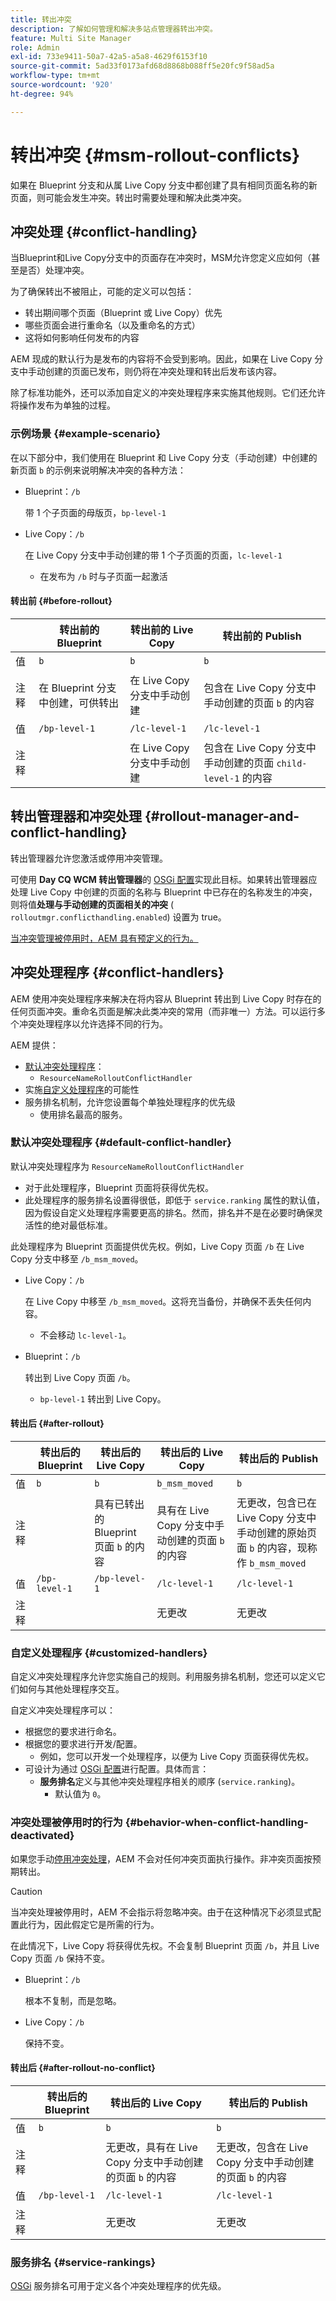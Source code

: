 ```yaml
---
title: 转出冲突
description: 了解如何管理和解决多站点管理器转出冲突。
feature: Multi Site Manager
role: Admin
exl-id: 733e9411-50a7-42a5-a5a8-4629f6153f10
source-git-commit: 5ad33f0173afd68d8868b088ff5e20fc9f58ad5a
workflow-type: tm+mt
source-wordcount: '920'
ht-degree: 94%

---
```


# 转出冲突 {#msm-rollout-conflicts}

如果在 Blueprint 分支和从属 Live Copy 分支中都创建了具有相同页面名称的新页面，则可能会发生冲突。转出时需要处理和解决此类冲突。

## 冲突处理 {#conflict-handling}

当Blueprint和Live Copy分支中的页面存在冲突时，MSM允许您定义应如何（甚至是否）处理冲突。

为了确保转出不被阻止，可能的定义可以包括：

* 转出期间哪个页面（Blueprint 或 Live Copy）优先
* 哪些页面会进行重命名（以及重命名的方式）
* 这将如何影响任何发布的内容

AEM 现成的默认行为是发布的内容将不会受到影响。因此，如果在 Live Copy 分支中手动创建的页面已发布，则仍将在冲突处理和转出后发布该内容。

除了标准功能外，还可以添加自定义的冲突处理程序来实施其他规则。它们还允许将操作发布为单独的过程。

### 示例场景 {#example-scenario}

在以下部分中，我们使用在 Blueprint 和 Live Copy 分支（手动创建）中创建的新页面 `b` 的示例来说明解决冲突的各种方法：

* Blueprint：`/b`

  带 1 个子页面的母版页，`bp-level-1`

* Live Copy：`/b`

  在 Live Copy 分支中手动创建的带 1 个子页面的页面，`lc-level-1`

   * 在发布为 `/b` 时与子页面一起激活

#### 转出前 {#before-rollout}

|  | 转出前的 Blueprint | 转出前的 Live Copy | 转出前的 Publish |
|---|---|---|---|
| 值 | `b` | `b` | `b` |
| 注释 | 在 Blueprint 分支中创建，可供转出 | 在 Live Copy 分支中手动创建 | 包含在 Live Copy 分支中手动创建的页面 `b` 的内容 |
| 值 | `/bp-level-1` | `/lc-level-1` | `/lc-level-1` |
| 注释 |  | 在 Live Copy 分支中手动创建 | 包含在 Live Copy 分支中手动创建的页面 `child-level-1` 的内容 |

## 转出管理器和冲突处理 {#rollout-manager-and-conflict-handling}

转出管理器允许您激活或停用冲突管理。

可使用 **Day CQ WCM 转出管理器**&#x200B;的 [OSGi 配置](/help/implementing/deploying/configuring-osgi.md)实现此目标。如果转出管理器应处理 Live Copy 中创建的页面的名称与 Blueprint 中已存在的名称发生的冲突，则将值&#x200B;**处理与手动创建的页面相关的冲突** ( `rolloutmgr.conflicthandling.enabled`) 设置为 true。

[当冲突管理被停用时，AEM 具有预定义的行为。](#behavior-when-conflict-handling-deactivated)

## 冲突处理程序 {#conflict-handlers}

AEM 使用冲突处理程序来解决在将内容从 Blueprint 转出到 Live Copy 时存在的任何页面冲突。重命名页面是解决此类冲突的常用（而非唯一）方法。可以运行多个冲突处理程序以允许选择不同的行为。

AEM 提供：

* [默认冲突处理程序](#default-conflict-handler)：
   * `ResourceNameRolloutConflictHandler`
* 实施[自定义处理程序](#customized-handlers)的可能性
* 服务排名机制，允许您设置每个单独处理程序的优先级
   * 使用排名最高的服务。

### 默认冲突处理程序 {#default-conflict-handler}

默认冲突处理程序为 `ResourceNameRolloutConflictHandler`

* 对于此处理程序，Blueprint 页面将获得优先权。
* 此处理程序的服务排名设置得很低，即低于 `service.ranking` 属性的默认值，因为假设自定义处理程序需要更高的排名。然而，排名并不是在必要时确保灵活性的绝对最低标准。

此处理程序为 Blueprint 页面提供优先权。例如，Live Copy 页面 `/b` 在 Live Copy 分支中移至 `/b_msm_moved`。

* Live Copy：`/b`

  在 Live Copy 中移至 `/b_msm_moved`。这将充当备份，并确保不丢失任何内容。

   * 不会移动 `lc-level-1`。

* Blueprint：`/b`

  转出到 Live Copy 页面 `/b`。

   * `bp-level-1` 转出到 Live Copy。

#### 转出后 {#after-rollout}

|  | 转出后的 Blueprint | 转出后的 Live Copy | 转出后的 Live Copy | 转出后的 Publish |
|---|---|---|---|---|
| 值 | `b` | `b` | `b_msm_moved` | `b` |
| 注释 |  | 具有已转出的 Blueprint 页面 `b` 的内容 | 具有在 Live Copy 分支中手动创建的页面 `b` 的内容 | 无更改，包含已在 Live Copy 分支中手动创建的原始页面 `b` 的内容，现称作 `b_msm_moved` |
| 值 | `/bp-level-1` | `/bp-level-1` | `/lc-level-1` | `/lc-level-1` |
| 注释 |  |  | 无更改 | 无更改 |

### 自定义处理程序 {#customized-handlers}

自定义冲突处理程序允许您实施自己的规则。利用服务排名机制，您还可以定义它们如何与其他处理程序交互。

自定义冲突处理程序可以：

* 根据您的要求进行命名。
* 根据您的要求进行开发/配置。
   * 例如，您可以开发一个处理程序，以便为 Live Copy 页面获得优先权。
* 可设计为通过 [OSGi 配置](/help/implementing/deploying/configuring-osgi.md)进行配置。具体而言：
   * **服务排名**&#x200B;定义与其他冲突处理程序相关的顺序 (`service.ranking`)。
      * 默认值为 `0`。

### 冲突处理被停用时的行为 {#behavior-when-conflict-handling-deactivated}

如果您手动[停用冲突处理](#rollout-manager-and-conflict-handling)，AEM 不会对任何冲突页面执行操作。非冲突页面按预期转出。

>[!CAUTION]
>
>当冲突处理被停用时，AEM 不会指示将忽略冲突。由于在这种情况下必须显式配置此行为，因此假定它是所需的行为。

在此情况下，Live Copy 将获得优先权。不会复制 Blueprint 页面 `/b`，并且 Live Copy 页面 `/b` 保持不变。

* Blueprint：`/b`

  根本不复制，而是忽略。

* Live Copy：`/b`

  保持不变。

#### 转出后 {#after-rollout-no-conflict}

|  | 转出后的 Blueprint | 转出后的 Live Copy | 转出后的 Publish |
|---|---|---|---|
| 值 | `b` | `b` | `b` |
| 注释 |  | 无更改，具有在 Live Copy 分支中手动创建的页面 `b` 的内容 | 无更改，包含在 Live Copy 分支中手动创建的页面 `b` 的内容 |
| 值 | `/bp-level-1` | `/lc-level-1` | `/lc-level-1` |
| 注释 |  | 无更改 | 无更改 |

### 服务排名 {#service-rankings}

[OSGi](https://www.osgi.org/) 服务排名可用于定义各个冲突处理程序的优先级。
